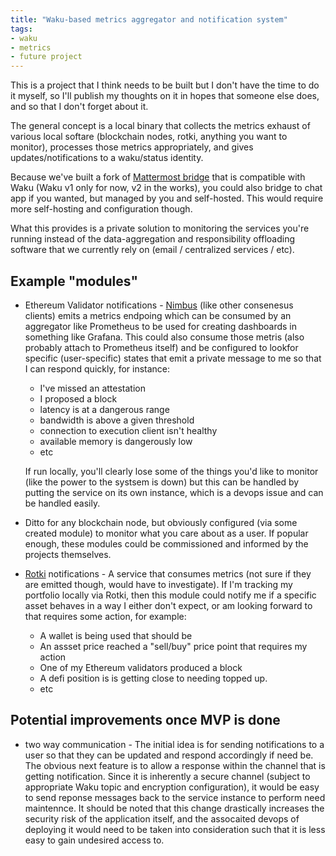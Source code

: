 ```yaml
---
title: "Waku-based metrics aggregator and notification system"
tags:
- waku
- metrics
- future project
---
```


This is a project that I think needs to be built but I don't have the time to do it myself, so I'll publish my thoughts on it in hopes that someone else does, and so that I don't forget about it. 

The general concept is a local binary that collects the metrics exhaust of various local softare (blockchain nodes, rotki, anything you want to monitor), processes those metrics appropriately, and gives updates/notifications to a waku/status identity. 

Because we've built a fork of [Mattermost bridge](https://github.com/status-im/matterbridge) that is compatible with Waku (Waku v1 only for now, v2 in the works), you could also bridge to chat app if you wanted, but managed by you and self-hosted. This would require more self-hosting and configuration though.

What this provides is a private solution to monitoring the services you're running instead of the data-aggregation and responsibility offloading software that we currently rely on (email / centralized services / etc). 

## Example "modules"
- Ethereum Validator notifications - [Nimbus](https://nimbus.team) (like other consenesus clients) emits a metrics endpoing which can be consumed by an aggregator like Prometheus to be used for creating dashboards in something like Grafana. This could also consume those metris (also probably attach to Prometheus itself) and be configured to lookfor specific (user-specific) states that emit a private message to me so that I can respond quickly, for instance:
    - I've missed an attestation
    - I proposed a block
    - latency is at a dangerous range
    - bandwidth is above a given threshold
    - connection to execution client isn't healthy
    - available memory is dangerously low
    - etc

    If run locally, you'll clearly lose some of the things you'd like to monitor (like the power to the systsem is down) but this can be handled by putting the service on its own instance, which is a devops issue and can be handled easily.
- Ditto for any blockchain node, but obviously configured (via some created module) to monitor what you care about as a user. If popular enough, these modules could be commissioned and informed by the projects themselves. 
- [Rotki](https://rotki.com) notifications - A service that consumes metrics (not sure if they are emitted though, would have to investigate). If I'm tracking my portfolio locally via Rotki, then this module could notify me if a specific asset behaves in a way I either don't expect, or am looking forward to that requires some action, for example:
    - A wallet is being used that should be
    - An assset price reached a "sell/buy" price point that requires my action
    - One of my Ethereum validators produced a block
    - A defi position is is getting close to needing topped up. 
    - etc

## Potential improvements once MVP is done
- two way communication - The initial idea is for sending notifications to a user so that they can be updated and respond accordingly if need be. The obvious next feature is to allow a response within the channel that is getting notification. Since it is inherently a secure channel (subject to appropriate Waku topic and encryption configuration), it would be easy to send reponse messages back to the service instance to perform need maintennce. It should be noted that this change drastically increases the security risk of the application itself, and the assocaited devops of deploying it would need to be taken into consideration such that it is less easy to gain undesired access to. 
